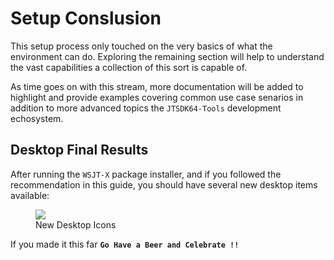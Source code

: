 # Setup Conslusion

This setup process only touched on the very basics of what the environment can do. Exploring the remaining section will help to understand the vast capabilities a collection of this sort is capable of.

As time goes on with this stream, more documentation will be added to highlight and provide examples covering common use case senarios in addition to more advanced topics the `JTSDK64-Tools` development echosystem.

## Desktop Final Results

After running the `WSJT-X` package installer, and if you followed the recommendation in this guide, you should have several new desktop items available:

<figure>
  <img src="../images/3-Run-Setup-1a.PNG" width=auto />
  <figcaption>New Desktop Icons</figcaption>
</figure>


If you made it this far **`Go Have a Beer and Celebrate !!`**
